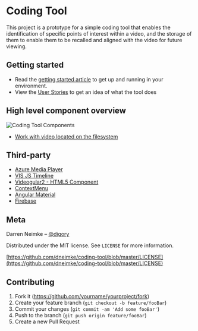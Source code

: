 # Coding Tool

This project is a prototype for a simple coding tool that enables the identification of specific points of interest within a video, and the storage of them to enable them to be recalled and aligned with the video for future viewing.

## Getting started

* Read the [getting started article](https://github.com/dneimke/coding-tool/wiki/Getting-Started) to get up and running in your environment.
* View the [User Stories](https://github.com/dneimke/coding-tool/wiki) to get an idea of what the tool does

## High level component overview

![Coding Tool Components](https://github.com/dneimke/coding-tool/blob/master/images/coding-tool-components.png?raw=true)

* [Work with video located on the filesystem](https://stackoverflow.com/questions/8885701/play-local-hard-drive-video-file-with-html5-video-tag)

## Third-party

* [Azure Media Player](http://amp.azure.net/libs/amp/latest/docs/index.html)
* [VIS JS Timeline](http://visjs.org/timeline_examples.html)
* [Videogular2 - HTML5 Component](https://github.com/videogular/videogular2)
* [ContextMenu](https://github.com/isaacplmann/ngx-contextmenu)
* [Angular Material](https://material.angular.io)
* [Firebase](https://firebase.google.com/)

## Meta

Darren Neimke – [@digory](https://twitter.com/digory)

Distributed under the MIT license. See ``LICENSE`` for more information.

[https://github.com/dneimke/coding-tool/blob/master/LICENSE](https://github.com/dneimke/coding-tool/blob/master/LICENSE)

## Contributing

1. Fork it (<https://github.com/yourname/yourproject/fork>)
2. Create your feature branch (`git checkout -b feature/fooBar`)
3. Commit your changes (`git commit -am 'Add some fooBar'`)
4. Push to the branch (`git push origin feature/fooBar`)
5. Create a new Pull Request
